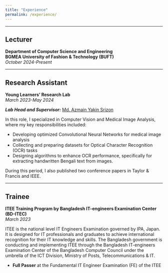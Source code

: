 ```yaml
---
title: "Experience"
permalink: /experience/
---
```


---

## Lecturer
**Department of Computer Science and Engineering**  
**BGMEA University of Fashion & Technology (BUFT)**  
*October 2024-Present*  

---

## Research Assistant
**Young Learners’ Research Lab**  
*March 2023-May 2024*

***Lab Head and Supervisor:*** [Md. Azmain Yakin Srizon](https://www.ruet.ac.bd/azmainsrizon)

In this role, I specialized in Computer Vision and Medical Image Analysis, where my key responsibilities included:  
- Developing optimized Convolutional Neural Networks for medical image analysis
- Collecting and preparing datasets for Optical Character Recognition (OCR) tasks
- Designing algorithms to enhance OCR performance, specifically for extracting handwritten Bengali text from images.  

During this period, I also published two conference papers in Taylor & Francis and IEEE.  

---

## Trainee
**ITEE Training Program by Bangladesh IT-engineers Examination Center (BD-ITEC)**  
*March 2023*  

ITEE is the national level IT Engineers Examination governed by IPA, Japan. It is designed for IT professionals and graduates to achieve international recognition for their IT knowledge and skills. The Bangladesh government is conducting and implementing ITEE through the Bangladesh IT-engineers Examination Center of the Bangladesh Computer Council under the umbrella of the ICT Division, Ministry of Posts, Telecommunications & IT.
- **Full Passer** at the Fundamental IT Engineer Examination (FE) of the ITEE



